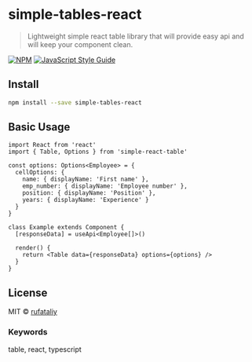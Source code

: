 # simple-tables-react

> Lightweight simple react table library that will provide easy api and will keep your component clean.

[![NPM](https://img.shields.io/npm/v/simple-react-table.svg)](https://www.npmjs.com/package/simple-react-table) [![JavaScript Style Guide](https://img.shields.io/badge/code_style-standard-brightgreen.svg)](https://standardjs.com)

## Install

```bash
npm install --save simple-tables-react
```

## Basic Usage

```tsx
import React from 'react'
import { Table, Options } from 'simple-react-table'

const options: Options<Employee> = {
  cellOptions: {
    name: { displayName: 'First name' },
    emp_number: { displayName: 'Employee number' },
    position: { displayName: 'Position' },
    years: { displayName: 'Experience' }
  }
}

class Example extends Component {
  [responseData] = useApi<Employee[]>()

  render() {
    return <Table data={responseData} options={options} />
  }
}
```

## License

MIT © [rufataliy](https://github.com/rufataliy)

### Keywords

table, react, typescript
